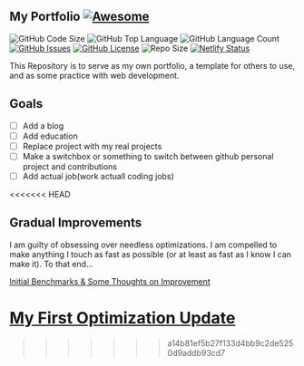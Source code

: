 ## My Portfolio [![Awesome](https://cdn.rawgit.com/sindresorhus/awesome/d7305f38d29fed78fa85652e3a63e154dd8e8829/media/badge.svg)](https://github.com/sindresorhus/awesome)

![GitHub Code Size](https://img.shields.io/github/languages/code-size/TheWhiteWolf1337/my_portfolio.svg?label=my_template)
![GitHub Top Language](https://img.shields.io/github/languages/top/TheWhiteWolf1337/my_portfolio.svg?label=my_template)
![GitHub Language Count](https://img.shields.io/github/languages/count/TheWhiteWolf1337/my_portfolio.svg?label=my_template)
[![GitHub Issues](https://img.shields.io/github/issues/TheWhiteWolf1337/my_portfolio.svg?label=my_template)](https://github.com/TheWhiteWolf1337/my_portfolio/issues)
[![GitHub License](https://img.shields.io/github/license/TheWhiteWolf1337/my_portfolio.svg?label=my_template)](https://github.com/TheWhiteWolf1337/my_portfolio/blob/master/LICENSE)
![Repo Size](https://github-size-badge.herokuapp.com/TheWhiteWolf1337/my_portfolio.svg?label=my_template)
[![Netlify Status](https://api.netlify.com/api/v1/badges/43b60a73-5fde-4065-9e25-7fadbcebd489/deploy-status)](https://app.netlify.com/sites/infallible-yalow-01d508/deploys)

This Repository is to serve as my own portfolio, a template for others to use, and as some practice with web development.

## Goals

-   [ ] Add a blog
-   [ ] Add education
-   [ ] Replace project with my real projects
-   [ ] Make a switchbox or something to switch between github personal project and contributions
-   [ ] Add actual job(work actuall coding jobs)

<<<<<<< HEAD

## Gradual Improvements

I am guilty of obsessing over needless optimizations. I am compelled to make anything I touch as fast as possible (or at least as fast as I know I can make it). To that end...

[Initial Benchmarks & Some Thoughts on Improvement](webperf/initial.md)

# [My First Optimization Update](webperf/firstUpdate.md)

> > > > > > > a14b81ef5b27f133d4bb9c2de5250d9addb93cd7
